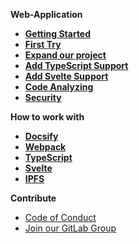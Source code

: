 **Web-Application**

- [**Getting Started**](/getting_started.md "Getting Started - Build and Publish a Web Application with IPFS Svelte TypeScript Webpack | Bootcamp Project")
- [**First Try**](/first_try.md "First Try - Build and Publish a Web Application with IPFS Svelte TypeScript Webpack | Bootcamp Project")
- [**Expand our project**](/expand_our_project.md "Expand our project - Build and Publish a Web Application with IPFS Svelte TypeScript Webpack | Bootcamp Project")
- [**Add TypeScript Support**](/add_typescript_support.md "Add TypeScript Support - Build and Publish a Web Application with IPFS Svelte TypeScript Webpack | Bootcamp Project")
- [**Add Svelte Support**](/add_svelte_support.md "Add Svelte Support - Build and Publish a Web Application with IPFS Svelte TypeScript Webpack | Bootcamp Project")
- [**Code Analyzing**](/code_analyzing.md "Code Analyzing - Build and Publish a Web Application with IPFS Svelte TypeScript Webpack | Bootcamp Project")
- [**Security**](/security.md "Security - Build and Publish a Web Application with IPFS Svelte TypeScript Webpack | Bootcamp Project")

**How to work with**

- [**Docsify**](https://dev.rtfm.page/#/working_with/docsify/index.md "Working with: Docsify | Software Development Knowledgebase by dev.rtfm.page")
- [**Webpack**](https://dev.rtfm.page/#/working_with/webpack/index.md "Working with: Webpack | Software Development Knowledgebase by dev.rtfm.page")
- [**TypeScript**](https://dev.rtfm.page/#/working_with/typescript/index.md "Working with: TypeScript | Software Development Knowledgebase by dev.rtfm.page")
- [**Svelte**](https://dev.rtfm.page/#/working_with/svelte/index.md "Working with: Svelte | Software Development Knowledgebase by dev.rtfm.page")
- [**IPFS**](https://dev.rtfm.page/#/working_with/ipfs/index.md "Working with: IPFS | Software Development Knowledgebase by dev.rtfm.page")

**Contribute**

- [Code of Conduct](/code_of_conduct.md "Code of Conduct")
- [Join our GitLab Group](https://gitlab.com/the-bootcamp-project/boilerplates/web-application ":target=_blank")
